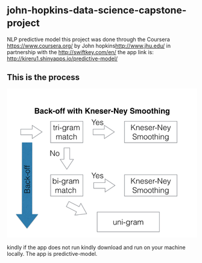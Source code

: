 <small style="font-size:.9em">john-hopkins-data-science-capstone-project</small>
==========================================

NLP predictive model
this project was done through the Coursera <https://www.coursera.org/> by John hopkins<http://www.jhu.edu/> in partnership with the <http://swiftkey.com/en/> the app link is:
<http://kireru1.shinyapps.io/predictive-model/>
 
 This is the process
 ---
![alt text](ngram.jpg)

kindly if the app does not run kindly download and run on your machine locally. The app is predictive-model.